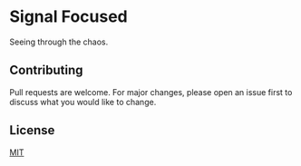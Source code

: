 # Signal Focused

Seeing through the chaos.

## Contributing

Pull requests are welcome. For major changes, please open an issue first to discuss what you would like to change.

## License

[MIT](https://choosealicense.com/licenses/mit/)
